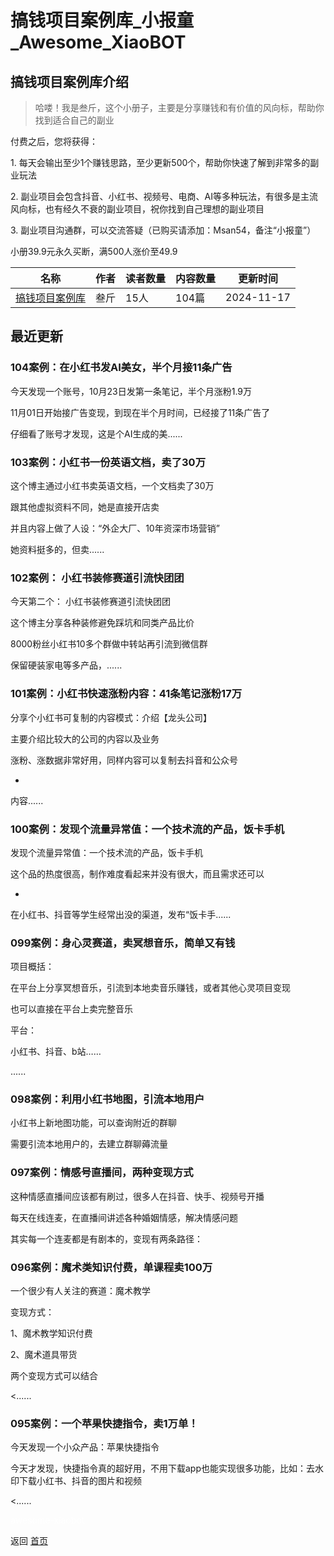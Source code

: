 # 搞钱项目案例库_小报童_Awesome_XiaoBOT

## 搞钱项目案例库介绍
> 哈喽！我是叁斤，这个小册子，主要是分享赚钱和有价值的风向标，帮助你找到适合自己的副业    
    
付费之后，您将获得：    
    
1\. 每天会输出至少1个赚钱思路，至少更新500个，帮助你快速了解到非常多的副业玩法    
    
2\. 副业项目会包含抖音、小红书、视频号、电商、AI等多种玩法，有很多是主流风向标，也有经久不衰的副业项目，祝你找到自己理想的副业项目    
    
3\. 副业项目沟通群，可以交流答疑（已购买请添加：Msan54，备注“小报童”）    
    
小册39.9元永久买断，满500人涨价至49.9  
  


|名称|作者|读者数量|内容数量|更新时间|
|---|---|---|---|---|
|[搞钱项目案例库](https://xiaobot.net/p/sanjin123?refer=0b133df9-27dc-423b-8101-639049001c13)|叁斤|15人|104篇|2024-11-17|

## 最近更新
### 104案例：在小红书发AI美女，半个月接11条广告

今天发现一个账号，10月23日发第一条笔记，半个月涨粉1.9万

11月01日开始接广告变现，到现在半个月时间，已经接了11条广告了

仔细看了账号才发现，这是个AI生成的美......

### 103案例：小红书一份英语文档，卖了30万

这个博主通过小红书卖英语文档，一个文档卖了30万

跟其他虚拟资料不同，她是直接开店卖

并且内容上做了人设：“外企大厂、10年资深市场营销”

她资料挺多的，但卖......

### 102案例： 小红书装修赛道引流快团团

今天第二个： 小红书装修赛道引流快团团

这个博主分享各种装修避免踩坑和同类产品比价

8000粉丝小红书10多个群做中转站再引流到微信群

保留硬装家电等多产品，......

### 101案例：小红书快速涨粉内容：41条笔记涨粉17万

分享个小红书可复制的内容模式：介绍【龙头公司】

主要介绍比较大的公司的内容以及业务

涨粉、涨数据非常好用，同样内容可以复制去抖音和公众号

-

内容......

### 100案例：发现个流量异常值：一个技术流的产品，饭卡手机

发现个流量异常值：一个技术流的产品，饭卡手机

这个品的热度很高，制作难度看起来并没有很大，而且需求还可以

-

在小红书、抖音等学生经常出没的渠道，发布“饭卡手......

### 099案例：身心灵赛道，卖冥想音乐，简单又有钱

项目概括：

在平台上分享冥想音乐，引流到本地卖音乐赚钱，或者其他心灵项目变现

也可以直接在平台上卖完整音乐

平台：

小红书、抖音、b站……

......

### 098案例：利用小红书地图，引流本地用户

小红书上新地图功能，可以查询附近的群聊

需要引流本地用户的，去建立群聊薅流量

### 097案例：情感号直播间，两种变现方式

这种情感直播间应该都有刷过，很多人在抖音、快手、视频号开播

每天在线连麦，在直播间讲述各种婚姻情感，解决情感问题

其实每一个连麦都是有剧本的，变现有两条路径：

### 096案例：魔术类知识付费，单课程卖100万

一个很少有人关注的赛道：魔术教学

变现方式：

1、魔术教学知识付费

2、魔术道具带货

两个变现方式可以结合

<......

### 095案例：一个苹果快捷指令，卖1万单！

今天发现一个小众产品：苹果快捷指令

今天才发现，快捷指令真的超好用，不用下载app也能实现很多功能，比如：去水印下载小红书、抖音的图片和视频

<......


<a href="https://github.com/Reno9527/awesome-xiaobot" style="color: white; text-decoration: none;">awesome-xiaobot</a>

返回 [首页](../README.md)
